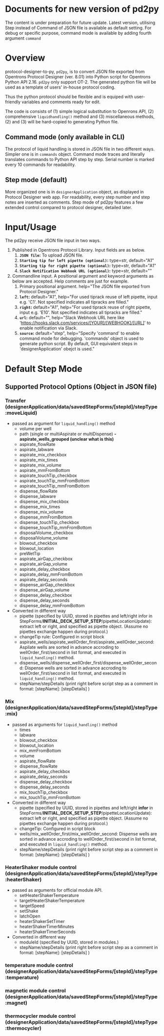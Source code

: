 # Documents for new version of pd2py
The content is under preparation for future update. Latest version, utilising Step instead of Command of JSON file is available as default setting. For debug or specific purpose, command mode is available by adding fourth argument `command`
# Overview
protocol-designer-to-py, `pd2py`, is to convert JSON file exported from Opentrons Protocol Designer (ver. 8.01) into Python script for Opentrons Python API 2.16. `pd2py` only support OT-2. The generated python file will be used as a template of users' in-house protocol coding.

Thus the python protocol should be flexible and is equiped with user-friendly variables and comments ready for edit.

The code is consists of (1) simple logical substitution to Openrons API, (2) comprehensive `liquidhandling()` method and (3) miscellaneous methods, (2) and (3) will be hard-copied to generating Python file.

## Command mode (only available in CLI)
The protocol of liquid handling is stored in JSON file in two different ways. Simpler one is in `commands` object. Command mode traces and literally translates commands to Python API step by step. Serial number is marked every 10 commands for readability.
## Step mode (default)
More organized one is in `designerApplication` object, as displayed in Protocol Designer web app. For readability, every step number and step notes are inserted as comments.
Step mode of pd2py features a few extended control compared to protocol designer, detailed later. 
# Input/Usage
The pd2py receive JSON file input in two ways.
1. Published in Opentrons Protocol Library. Input fields are as below.
    1. **`JSON file`:** To upload JSON file. 
    2. **`Starting tip for left pipette (optional)`:** type=str, default="A1" 
    3. **`Starting tip for right pipette (optional)`:** type=str, default="A1"
    4. **`Slack Notification Webhook URL (optional)`:** type=str, default=""
2. Commandline input. A positional argument and keyword arguments as below are accepted. Help comments are just for example.
    1. Primary positional argument. help="The JSON file exported from Protocol Designer."
    2. **`left`:** default="A1", help="For used tiprack reuse of left pipette, input e.g. 'C1'. Not specified indicates all tipracks are filled."
    3. **`right`:** default="A1", help="For used tiprack reuse of right pipette, input e.g. 'E10'. Not specified indicates all tipracks are filled."
    4. **`url`:** default="", help="Slack Webhook URL here like 'https://hooks.slack.com/services/[YOUR]/[WEBHOOK]/[URL]' to enable notification via Slack.
    5. **`source`:** default="step", help="Specify 'command' to enable command mode for debugging. 'commands' object is used to generate python script. By default, GUI equivalent steps in 'designerApplication' obejct is used."
# Default Step Mode
## Supported Protocol Options (Object in JSON file)
### Transfer (designerApplication/data/savedStepForms/[stepId]/**stepType:moveLiquid**)
- passed as argument for `liquid_handling()` method
  - volume per well
  - path (single or multiAspirate or multiDispense)
  __- aspirate_wells_grouped (unclear what is this)__
  - aspirate_flowRate
  - aspirate_labware
  - aspirate_mix_checkbox
  - aspirate_mix_times
  - aspirate_mix_volume
  - aspirate_mmFromBottom
  - aspirate_touchTip_checkbox
  - aspirate_touchTip_mmFromBottom
  - aspirate_touchTip_mmFromBottom
  - dispense_flowRate
  - dispense_labware
  - dispense_mix_checkbox
  - dispense_mix_times
  - dispense_mix_volume
  - dispense_mmFromBottom
  - dispense_touchTip_checkbox
  - dispense_touchTip_mmFromBottom
  - disposalVolume_checkbox
  - disposalVolume_volume
  - blowout_checkbox
  - blowout_location
  - preWetTip
  - aspirate_airGap_checkbox
  - aspirate_airGap_volume
  - aspirate_delay_checkbox
  - aspirate_delay_mmFromBottom
  - aspirate_delay_seconds
  - dispense_airGap_checkbox
  - dispense_airGap_volume
  - dispense_delay_checkbox
  - dispense_delay_seconds
  - dispense_delay_mmFromBottom
- Converted in different way
  - pipette (specified by UUID, stored in pipettes and left/right infor in  StepForms/__INITIAL_DECK_SETUP_STEP__/pipetteLocationUpdate): extract left or right, and specified as pipette object. (Assume no pipettes exchange happen during protocol.)
  - changeTip rule: Configured in script block
  - aspirate_wells/aspirate_wellOrder_first/aspirate_wellOrder_second: Aspilate wells are sorted in advance accroding to wellOrder_first/second in list format, and executed in `liquid_handling()` method.
  - dispense_wells/dispense_wellOrder_first/dispense_wellOrder_second: Dispense wells are sorted in advance accroding to wellOrder_first/second in list format, and executed in `liquid_handling()` method.
  - stepName/stepDetails (print right before script step as a comment in format: [stepName]: [stepDetails] )
### Mix (designerApplication/data/savedStepForms/[stepId]/**stepType:mix**)
- passed as arguments for `liquid_handling()` method
  - times
  - labware
  - blowout_checkbox
  - blowout_location
  - mix_mmFromBottom
  - volume
  - aspirate_flowRate
  - dispense_flowRate
  - aspirate_delay_checkbox
  - aspirate_delay_seconds
  - dispense_delay_checkbox
  - dispense_delay_seconds
  - mix_touchTip_checkbox
  - mix_touchTip_mmFromBottom
- Converted in different way
  - pipette (specified by UUID, stored in pipettes and left/right **infor** in  StepForms/__INITIAL_DECK_SETUP_STEP__/pipetteLocationUpdate): extract left or right, and specified as pipette object. (Assume no pipettes exchange happen during protocol.)
  - changeTip: Configured in script block
  - wells/mix_wellOrder_first/mix_wellOrder_second: Dispense wells are sorted in advance accroding to wellOrder_first/second in list format, and executed in `liquid_handling()` method.
  - stepName/stepDetails (print right before script step as a comment in format: [stepName]: [stepDetails] )
### HeaterShaker module control (designerApplication/data/savedStepForms/[stepId]/**stepType:heaterShaker**)
- passed as arguments for official module API.
  - setHeaterShakerTemperature
  - targetHeaterShakerTemperature
  - targetSpeed
  - setShake
  - latchOpen
  - heaterShakerSetTimer
  - heaterShakerTimerMinutes
  - heaterShakerTimerSeconds
- Converted in different way
  - moduleId (specified by UUID, stored in modules.)
  - stepName/stepDetails (print right before script step as a comment in format: [stepName]: [stepDetails] )
### temperature module control (designerApplication/data/savedStepForms/[stepId]/**stepType:temperature**)
### magnetic module control (designerApplication/data/savedStepForms/[stepId]/**stepType:magnet**)
### thermocycler module control (designerApplication/data/savedStepForms/[stepId]/**stepType:thermocycler**)

